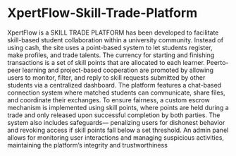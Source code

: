 # XpertFlow-Skill-Trade-Platform

XpertFlow is a SKILL TRADE PLATFORM has been developed to facilitate skill-based
student collaboration within a university community. Instead of using cash, the site uses a
point-based system to let students register, make profiles, and trade talents. The currency for
starting and finishing transactions is a set of skill points that are allocated to each learner. Peerto-peer learning and project-based cooperation are promoted by allowing users to monitor,
filter, and reply to skill requests submitted by other students via a centralized dashboard.
The platform features a chat-based connection system where matched students can
communicate, share files, and coordinate their exchanges. To ensure fairness, a custom escrow
mechanism is implemented using skill points, where points are held during a trade and only
released upon successful completion by both parties. The system also includes safeguards—
penalizing users for dishonest behavior and revoking access if skill points fall below a set
threshold. An admin panel allows for monitoring user interactions and managing suspicious
activities, maintaining the platform’s integrity and trustworthiness
